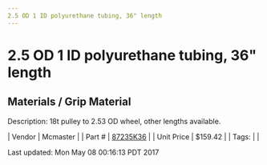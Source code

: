 ```yaml
---
2.5 OD 1 ID polyurethane tubing, 36" length
---
```

# 2.5 OD 1 ID polyurethane tubing, 36" length
## Materials / Grip Material
Description: 	18t pulley to 2.53 OD wheel, other lengths available. 

| Vendor | Mcmaster | 
| Part # | [87235K36](https://www.mcmaster.com/#87235K36) | 
| Unit Price | $159.42 | 
| Tags: |  | 

Last updated: Mon May 08 00:16:13 PDT 2017